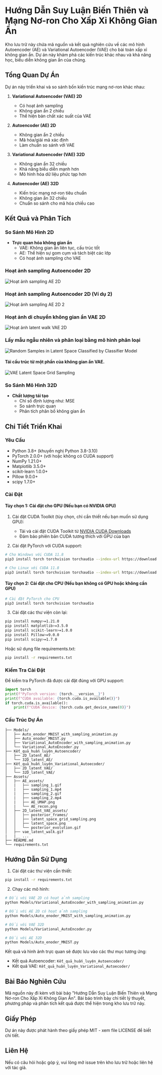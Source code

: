 # Hướng Dẫn Suy Luận Biến Thiên và Mạng Nơ-ron Cho Xấp Xỉ Không Gian Ẩn

Kho lưu trữ này chứa mã nguồn và kết quả nghiên cứu về các mô hình Autoencoder (AE) và Variational Autoencoder (VAE) cho bài toán xấp xỉ không gian ẩn. Dự án này khám phá các kiến trúc khác nhau và khả năng học, biểu diễn không gian ẩn của chúng.

## Tổng Quan Dự Án

Dự án này triển khai và so sánh bốn kiến trúc mạng nơ-ron khác nhau:

1. **Variational Autoencoder (VAE) 2D**
   - Có hoạt ảnh sampling
   - Không gian ẩn 2 chiều
   - Thể hiện bản chất xác suất của VAE

2. **Autoencoder (AE) 2D**
   - Không gian ẩn 2 chiều
   - Mã hóa/giải mã xác định
   - Làm chuẩn so sánh với VAE

3. **Variational Autoencoder (VAE) 32D**
   - Không gian ẩn 32 chiều
   - Khả năng biểu diễn mạnh hơn
   - Mô hình hóa dữ liệu phức tạp hơn

4. **Autoencoder (AE) 32D**
   - Kiến trúc mạng nơ-ron tiêu chuẩn
   - Không gian ẩn 32 chiều
   - Chuẩn so sánh cho mã hóa chiều cao

## Kết Quả và Phân Tích

### So Sánh Mô Hình 2D
- **Trực quan hóa không gian ẩn**
  - VAE: Không gian ẩn liên tục, cấu trúc tốt
  - AE: Thể hiện sự gom cụm và tách biệt các lớp
  - Có hoạt ảnh sampling cho VAE

### Hoạt ảnh sampling Autoencoder 2D
![Hoạt ảnh sampling AE 2D](Assets/AE_assets/sampling_1.gif)

### Hoạt ảnh sampling Autoencoder 2D (Ví dụ 2)
![Hoạt ảnh sampling AE 2D 2](Assets/AE_assets/sampling_2.gif)

### Hoạt ảnh di chuyển không gian ẩn VAE 2D
![Hoạt ảnh latent walk VAE 2D](Assets/vae_latent_walk.gif)

### Lấy mẫu ngẫu nhiên và phân loại bằng mô hình phân loại
![Random Samples in Latent Space Classified by Classifier Model](Assets/2D_latent_VAE_assets/latent_space_classified_random_samples.png)

#### Tái cấu trúc từ một phần của không gian ẩn VAE.
![VAE Latent Space Grid Sampling](Assets/2D_latent_VAE_assets/latent_space_grid_sampling.png)


### So Sánh Mô Hình 32D
- **Chất lượng tái tạo**
  - Chỉ số định lượng như: MSE
  - So sánh trực quan
  - Phân tích phân bố không gian ẩn

## Chi Tiết Triển Khai

### Yêu Cầu
- Python 3.8+ (khuyến nghị Python 3.8-3.10)
- PyTorch 2.0.0+ (với hoặc không có CUDA support)
- NumPy 1.21.0+
- Matplotlib 3.5.0+
- scikit-learn 1.0.0+
- Pillow 9.0.0+
- scipy 1.7.0+

### Cài Đặt

#### Tùy chọn 1: Cài đặt cho GPU (Nếu bạn có NVIDIA GPU)
1. Cài đặt CUDA Toolkit (tùy chọn, chỉ cần thiết nếu bạn muốn sử dụng GPU):
   - Tải và cài đặt CUDA Toolkit từ [NVIDIA CUDA Downloads](https://developer.nvidia.com/cuda-downloads)
   - Đảm bảo phiên bản CUDA tương thích với GPU của bạn

2. Cài đặt PyTorch với CUDA support:
```bash
# Cho Windows với CUDA 11.8
pip3 install torch torchvision torchaudio --index-url https://download.pytorch.org/whl/cu118

# Cho Linux với CUDA 11.8
pip3 install torch torchvision torchaudio --index-url https://download.pytorch.org/whl/cu118
```

#### Tùy chọn 2: Cài đặt cho CPU (Nếu bạn không có GPU hoặc không cần GPU)
```bash
# Cài đặt PyTorch cho CPU
pip3 install torch torchvision torchaudio
```

3. Cài đặt các thư viện còn lại:
```bash
pip install numpy>=1.21.0
pip install matplotlib>=3.5.0
pip install scikit-learn>=1.0.0
pip install Pillow>=9.0.0
pip install scipy>=1.7.0
```

Hoặc sử dụng file requirements.txt:
```bash
pip install -r requirements.txt
```

### Kiểm Tra Cài Đặt
Để kiểm tra PyTorch đã được cài đặt đúng với GPU support:
```python
import torch
print(f"PyTorch version: {torch.__version__}")
print(f"CUDA available: {torch.cuda.is_available()}")
if torch.cuda.is_available():
    print(f"CUDA device: {torch.cuda.get_device_name(0)}")
```

### Cấu Trúc Dự Án
```
├── Models/
│   ├── Auto_enoder_MNIST_with_sampling_animation.py
│   ├── Auto_enoder_MNIST.py
│   ├── Variational_AutoEncoder_with_sampling_animation.py
│   └── Variational_AutoEncoder.py
├── Kết_quả_huấn_luyện_Autoencoder/
│   ├── 2D_latent_AE/
│   └── 32D_latent_AE/
├── Kết_quả_huấn_luyện_Variational_Autoecoder/
│   ├── 2D_latent_VAE/
│   └── 32D_latent_VAE/
├── Assets/
│   ├── AE_assets/
│   |   ├── sampling_1.gif
│   |   ├── sampling_1.mp4
│   |   ├── sampling_2.gif
│   |   ├── sampling_2.mp4
│   |   ├── AE_UMAP.png
│   |   └── AE_recon.png
│   ├── 2D_latent_VAE_assets/
│   │   ├── posterior_frames/
│   │   ├── latent_space_grid_sampling.png
│   │   ├── latent_space.png
│   │   └── posterior_evolution.gif
│   ├── vae_latent_walk.gif
|   |__ ...
├── README.md
└── requirements.txt
```

## Hướng Dẫn Sử Dụng

1. Cài đặt các thư viện cần thiết:
```bash
pip install -r requirements.txt
```

2. Chạy các mô hình:
```bash
# Đối với VAE 2D có hoạt ảnh sampling
python Models/Variational_AutoEncoder_with_sampling_animation.py

# Đối với AE 2D có hoạt ảnh sampling
python Models/Auto_enoder_MNIST_with_sampling_animation.py

# Đối với VAE 32D
python Models/Variational_AutoEncoder.py

# Đối với AE 32D
python Models/Auto_enoder_MNIST.py
```

Kết quả và hình ảnh trực quan sẽ được lưu vào các thư mục tương ứng:
- Kết quả Autoencoder: `Kết_quả_huấn_luyện_Autoencoder/`
- Kết quả VAE: `Kết_quả_huấn_luyện_Variational_Autoecoder/`

## Bài Báo Nghiên Cứu

Mã nguồn này đi kèm với bài báo "Hướng Dẫn Suy Luận Biến Thiên và Mạng Nơ-ron Cho Xấp Xỉ Không Gian Ẩn". Bài báo trình bày chi tiết lý thuyết, phương pháp và phân tích kết quả được thể hiện trong kho lưu trữ này.

## Giấy Phép

Dự án này được phát hành theo giấy phép MIT - xem file LICENSE để biết chi tiết.

## Liên Hệ

Nếu có câu hỏi hoặc góp ý, vui lòng mở issue trên kho lưu trữ hoặc liên hệ với tác giả.
